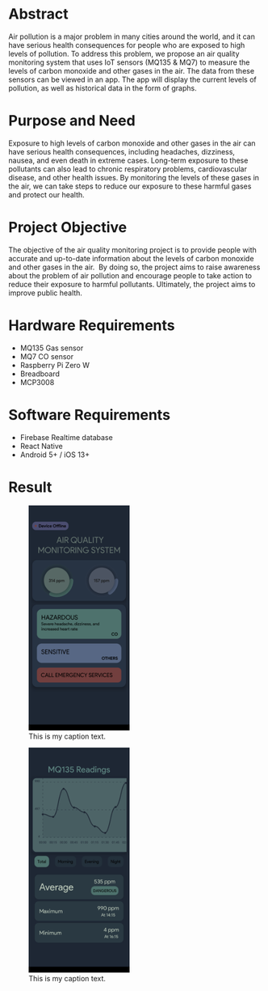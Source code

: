 # Abstract
Air pollution is a major problem in many cities around the world, and it can have serious health consequences for people who are exposed to high levels of pollution. To address this problem, we propose an air quality monitoring system that uses IoT sensors (MQ135 & MQ7) to measure the levels of carbon monoxide and other gases in the air. The data from these sensors can be viewed in an app. The app will display the current levels of pollution, as well as historical data in the form of graphs.
# Purpose and Need

Exposure to high levels of carbon monoxide and other gases in the air can have serious health consequences, including headaches, dizziness, nausea, and even death in extreme cases. Long-term exposure to these pollutants can also lead to chronic respiratory problems, cardiovascular disease, and other health issues. By monitoring the levels of these gases in the air, we can take steps to reduce our exposure to these harmful gases and protect our health.
# Project Objective

The objective of the air quality monitoring project is to provide people with accurate and up-to-date information about the levels of carbon monoxide and other gases in the air.  By doing so, the project aims to raise awareness about the problem of air pollution and encourage people to take action to reduce their exposure to harmful pollutants. Ultimately, the project aims to improve public health.
# Hardware Requirements

- MQ135 Gas sensor  
- MQ7 CO sensor
- Raspberry Pi Zero W 
- Breadboard
- MCP3008
# Software Requirements

- Firebase Realtime database
- React Native
- Android 5+ / iOS 13+ 
# Result

<p float="left">
<figure>
    <img src="Home.png" width="200" alt="my alt text"/>
    <figcaption>This is my caption text.</figcaption>
</figure>

<figure>
    <img src="1.png" width="200" alt="my alt text"/>
    <figcaption>This is my caption text.</figcaption>
</figure>
</p>
